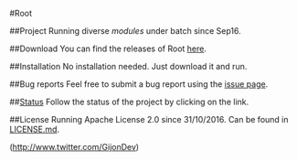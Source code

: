 #Root

##Project
Running diverse _modules_ under batch since Sep16. 

##Download
You can find the releases of Root [here](http://www.github.com/GijonDev/Root/releases).

##Installation
No installation needed. Just download it and run.

##Bug reports
Feel free to submit a bug report using the [issue page](https://github.com/GijonDev/Root/issues).

##[Status](http://www.github.com/gijondev/root/projects)
Follow the status of the project by clicking on the link.

##License 
Running Apache License 2.0 since 31/10/2016. Can be found in [LICENSE.md](https://github.com/GijonDev/Root/blob/master/LICENSE.md).


(http://www.twitter.com/GijonDev)

